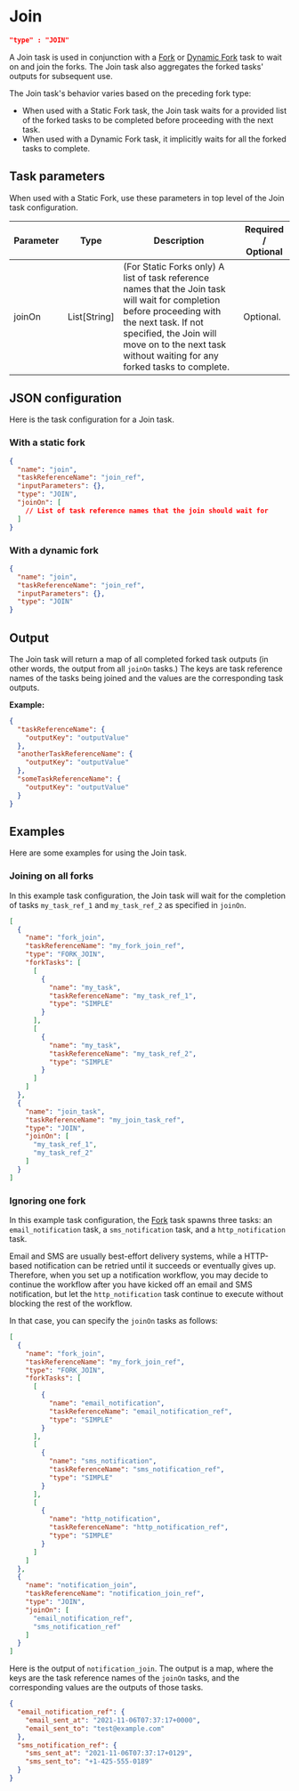 
# Join
```json
"type" : "JOIN"
```

A Join task is used in conjunction with a [Fork](fork-task.md) or [Dynamic Fork](dynamic-fork-task.md) task to wait on and join the forks. The Join task also aggregates the forked tasks' outputs for subsequent use.

The Join task's behavior varies based on the preceding fork type:

* When used with a Static Fork task, the Join task waits for a provided list of the forked tasks to be completed before proceeding with the next task. 
* When used with a Dynamic Fork task, it implicitly waits for all the forked tasks to complete.


## Task parameters

When used with a Static Fork, use these parameters in top level of the Join task configuration.

| Parameter          | Type                | Description                                       | Required / Optional  |
| ------------------ | ------------------- | ------------------------------------------------- | -------------------- |
| joinOn    | List[String] | (For Static Forks only) A list of task reference names that the Join task will wait for completion before proceeding with the next task. If not specified, the Join will move on to the next task without waiting for any forked tasks to complete. | Optional. |

## JSON configuration

Here is the task configuration for a Join task.

### With a static fork

```json
{
  "name": "join",
  "taskReferenceName": "join_ref",
  "inputParameters": {},
  "type": "JOIN",
  "joinOn": [
    // List of task reference names that the join should wait for
  ]
}
```

### With a dynamic fork

```json
{
  "name": "join",
  "taskReferenceName": "join_ref",
  "inputParameters": {},
  "type": "JOIN"
}
```

## Output

The Join task will return a map of all completed forked task outputs (in other words, the output from all `joinOn` tasks.) The keys are task reference names of the tasks being joined and the values are the corresponding task outputs.

**Example:**

```json
{
  "taskReferenceName": {
    "outputKey": "outputValue"
  },
  "anotherTaskReferenceName": {
    "outputKey": "outputValue"
  },
  "someTaskReferenceName": {
    "outputKey": "outputValue"
  }
}
```


## Examples

Here are some examples for using the Join task.

### Joining on all forks

In this example task configuration, the Join task will wait for the completion of tasks `my_task_ref_1` and `my_task_ref_2` as specified in `joinOn`.

```json
[
  {
    "name": "fork_join",
    "taskReferenceName": "my_fork_join_ref",
    "type": "FORK_JOIN",
    "forkTasks": [
      [
        {
          "name": "my_task",
          "taskReferenceName": "my_task_ref_1",
          "type": "SIMPLE"
        }
      ],
      [
        {
          "name": "my_task",
          "taskReferenceName": "my_task_ref_2",
          "type": "SIMPLE"
        }
      ]
    ]
  },
  {
    "name": "join_task",
    "taskReferenceName": "my_join_task_ref",
    "type": "JOIN",
    "joinOn": [
      "my_task_ref_1",
      "my_task_ref_2"
    ]
  }
]
```


### Ignoring one fork

In this example task configuration, the [Fork](fork-task.md) task spawns three tasks: an `email_notification` task, a `sms_notification` task, and a `http_notification` task. 

Email and SMS are usually best-effort delivery systems, while a HTTP-based notification can be retried until it succeeds or eventually gives up. Therefore, when you set up a notification workflow, you may decide to continue the workflow after you have kicked off an email and SMS notification, but let the `http_notification` task continue to execute without blocking the rest of the workflow.

In that case, you can specify the `joinOn` tasks as follows: 

```json
[
  {
    "name": "fork_join",
    "taskReferenceName": "my_fork_join_ref",
    "type": "FORK_JOIN",
    "forkTasks": [
      [
        {
          "name": "email_notification",
          "taskReferenceName": "email_notification_ref",
          "type": "SIMPLE"
        }
      ],
      [
        {
          "name": "sms_notification",
          "taskReferenceName": "sms_notification_ref",
          "type": "SIMPLE"
        }
      ],
      [
        {
          "name": "http_notification",
          "taskReferenceName": "http_notification_ref",
          "type": "SIMPLE"
        }
      ]
    ]
  },
  {
    "name": "notification_join",
    "taskReferenceName": "notification_join_ref",
    "type": "JOIN",
    "joinOn": [
      "email_notification_ref",
      "sms_notification_ref"
    ]
  }
]
```

Here is the output of `notification_join`. The output is a map, where the keys are the task reference names of the `joinOn` tasks, and the corresponding values are the outputs of those tasks.

```json
{
  "email_notification_ref": {
    "email_sent_at": "2021-11-06T07:37:17+0000",
    "email_sent_to": "test@example.com"
  },
  "sms_notification_ref": {
    "sms_sent_at": "2021-11-06T07:37:17+0129",
    "sms_sent_to": "+1-425-555-0189"
  }
}
```
